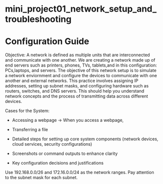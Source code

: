 # mini_project01_network_setup_and_troubleshooting


# Configuration Guide 

Objective: A network is defined as multiple units that are interconnected and communicate with one another. We are creating a network made up of end servers such as printers, phones, TVs, tablets,and in this configuration: PCs,laptops, and servers. The objective of this network setup is to simulate a network enviornment and configure the devices to communicate with one another and external networks. This practice involves assigning IP addresses, setting up subnet masks, and configuring hardware such as routers, switches, and DNS servers. This should help you understand network concepts and the process of transmitting data across different devices.

Cases for the System: 
 - Accessing a webpage -> When you access a webpage, 
 - Transferring a file 

- Detailed steps for setting up core system components (network devices, cloud services, security configurations)
- Screenshots or command outputs to enhance clarity
- Key configuration decisions and justifications

Use 192.168.0.0/26 and 172.16.0.0/24 as the network ranges. Pay attention to the subnet mask for each subnet.


